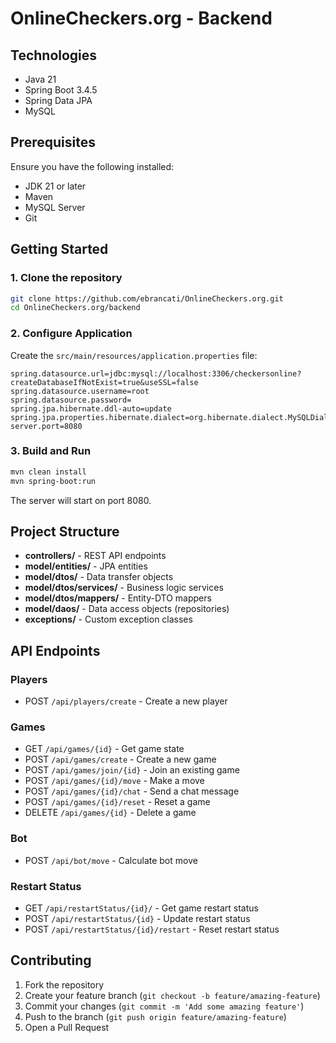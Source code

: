 # OnlineCheckers.org - Backend

## Technologies

- Java 21
- Spring Boot 3.4.5
- Spring Data JPA
- MySQL

## Prerequisites

Ensure you have the following installed:

- JDK 21 or later
- Maven
- MySQL Server
- Git

## Getting Started

### 1. Clone the repository

```bash
git clone https://github.com/ebrancati/OnlineCheckers.org.git
cd OnlineCheckers.org/backend
```

### 2. Configure Application

Create the `src/main/resources/application.properties` file:

```properties
spring.datasource.url=jdbc:mysql://localhost:3306/checkersonline?createDatabaseIfNotExist=true&useSSL=false
spring.datasource.username=root
spring.datasource.password=
spring.jpa.hibernate.ddl-auto=update
spring.jpa.properties.hibernate.dialect=org.hibernate.dialect.MySQLDialect
server.port=8080
```

### 3. Build and Run

```bash
mvn clean install
mvn spring-boot:run
```

The server will start on port 8080.

## Project Structure

- **controllers/** - REST API endpoints
- **model/entities/** - JPA entities
- **model/dtos/** - Data transfer objects
- **model/dtos/services/** - Business logic services
- **model/dtos/mappers/** - Entity-DTO mappers
- **model/daos/** - Data access objects (repositories)
- **exceptions/** - Custom exception classes

## API Endpoints

### Players
- POST `/api/players/create` - Create a new player

### Games
- GET `/api/games/{id}` - Get game state
- POST `/api/games/create` - Create a new game
- POST `/api/games/join/{id}` - Join an existing game
- POST `/api/games/{id}/move` - Make a move
- POST `/api/games/{id}/chat` - Send a chat message
- POST `/api/games/{id}/reset` - Reset a game
- DELETE `/api/games/{id}` - Delete a game

### Bot
- POST `/api/bot/move` - Calculate bot move

### Restart Status
- GET `/api/restartStatus/{id}/` - Get game restart status
- POST `/api/restartStatus/{id}` - Update restart status
- POST `/api/restartStatus/{id}/restart` - Reset restart status

## Contributing

1. Fork the repository
2. Create your feature branch (`git checkout -b feature/amazing-feature`)
3. Commit your changes (`git commit -m 'Add some amazing feature'`)
4. Push to the branch (`git push origin feature/amazing-feature`)
5. Open a Pull Request